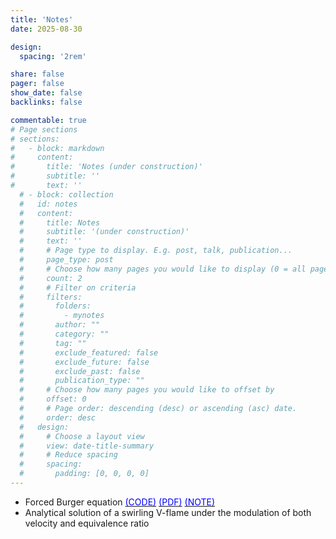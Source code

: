 ```yaml
---
title: 'Notes'
date: 2025-08-30

design:
  spacing: '2rem'

share: false
pager: false
show_date: false
backlinks: false

commentable: true
# Page sections
# sections:
#   - block: markdown
#     content:
#       title: 'Notes (under construction)'
#       subtitle: ''
#       text: ''
  # - block: collection
  #   id: notes
  #   content:
  #     title: Notes
  #     subtitle: '(under construction)'
  #     text: ''
  #     # Page type to display. E.g. post, talk, publication...
  #     page_type: post
  #     # Choose how many pages you would like to display (0 = all pages)
  #     count: 2
  #     # Filter on criteria
  #     filters:
  #       folders:
  #         - mynotes
  #       author: ""
  #       category: ""
  #       tag: ""
  #       exclude_featured: false
  #       exclude_future: false
  #       exclude_past: false
  #       publication_type: ""
  #     # Choose how many pages you would like to offset by
  #     offset: 0
  #     # Page order: descending (desc) or ascending (asc) date.
  #     order: desc
  #   design:
  #     # Choose a layout view
  #     view: date-title-summary
  #     # Reduce spacing
  #     spacing:
  #       padding: [0, 0, 0, 0]
---
```


- Forced Burger equation [<font color=blue>(CODE)</font>](https://github.com/taco-bro/BurgersEq_FDM-FVM.git/) [<font color=blue>(PDF)</font>](uploads/BurgersEq_Report.pdf) [<font color=blue>(NOTE)</font>](uploads/BurgersEq_SomeNote.pdf)
- Analytical solution of a swirling V-flame under the modulation of both velocity and equivalence ratio